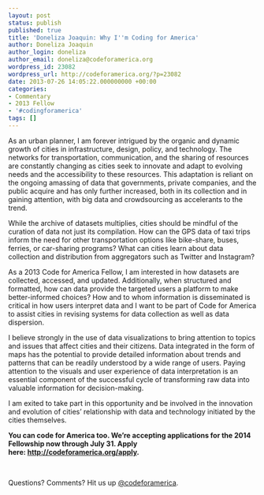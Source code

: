 ```yaml
---
layout: post
status: publish
published: true
title: 'Doneliza Joaquin: Why I''m Coding for America'
author: Doneliza Joaquin
author_login: doneliza
author_email: doneliza@codeforamerica.org
wordpress_id: 23082
wordpress_url: http://codeforamerica.org/?p=23082
date: 2013-07-26 14:05:22.000000000 +00:00
categories:
- Commentary
- 2013 Fellow
- '#codingforamerica'
tags: []
---
```

<p dir="ltr">As an urban planner, I am forever intrigued by the organic and dynamic growth of cities in infrastructure, design, policy, and technology. The networks for transportation, communication, and the sharing of resources are constantly changing as cities seek to innovate and adapt to evolving needs and the accessibility to these resources. This adaptation is reliant on the ongoing amassing of data that governments, private companies, and the public acquire and has only further increased, both in its collection and in gaining attention, with big data and crowdsourcing as accelerants to the trend.</p>
<p dir="ltr">While the archive of datasets multiplies, cities should be mindful of the curation of data not just its compilation. How can the GPS data of taxi trips inform the need for other transportation options like bike-share, buses, ferries, or car-sharing programs? What can cities learn about data collection and distribution from aggregators such as Twitter and Instagram?</p>
<p dir="ltr">As a 2013 Code for America Fellow, I am interested in how datasets are collected, accessed, and updated. Additionally, when structured and formatted, how can data provide the targeted users a platform to make better-informed choices? How and to whom information is disseminated is critical in how users interpret data and I want to be part of Code for America to assist cities in revising systems for data collection as well as data dispersion.</p>
<p dir="ltr">I believe strongly in the use of data visualizations to bring attention to topics and issues that affect cities and their citizens. Data integrated in the form of maps has the potential to provide detailed information about trends and patterns that can be readily understood by a wide range of users. Paying attention to the visuals and user experience of data interpretation is an essential component of the successful cycle of transforming raw data into valuable information for decision-making.</p>
<p dir="ltr">I am exited to take part in this opportunity and be involved in the innovation and evolution of cities’ relationship with data and technology initiated by the cities themselves.</p>
<strong>You can code for America too. We’re accepting applications for the 2014 Fellowship now through July 31. Apply here: <a href="http://codeforamerica.org/apply" target="_blank">http://codeforamerica.org/apply</a>.</strong>

&nbsp;

Questions? Comments? Hit us up <a href="http://twitter.com/codeforamerica" target="_blank">@codeforamerica</a>.
